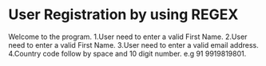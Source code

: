 # User Registration by using REGEX
Welcome to the program.
1.User need to enter a valid First Name.
2.User need to enter a valid First Name.
3.User need to enter a valid email address.
4.Country code follow by space and 10 digit number. e.g 91 9919819801.


